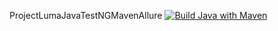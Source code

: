 ProjectLumaJavaTestNGMavenAllure
[![Build Java with Maven](https://github.com/IrynaKolyada/ProjectLumaJavaTestNGMaven/actions/workflows/build.yml/badge.svg)](https://github.com/IrynaKolyada/ProjectLumaJavaTestNGMaven/actions/workflows/build.yml)
